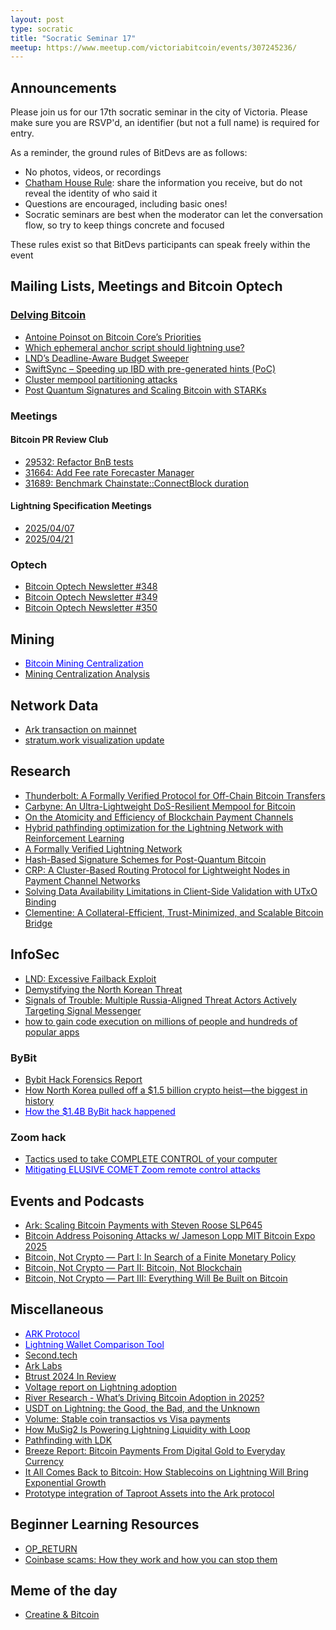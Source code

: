 ```yaml
---
layout: post
type: socratic
title: "Socratic Seminar 17"
meetup: https://www.meetup.com/victoriabitcoin/events/307245236/
---
```

## Announcements
Please join us for our 17th socratic seminar in the city of Victoria. Please make sure you are RSVP'd, an identifier (but not a full name) is required for entry.

As a reminder, the ground rules of BitDevs are as follows:
- No photos, videos, or recordings
- [Chatham House Rule](https://en.wikipedia.org/wiki/Chatham_House_Rule): share the information you receive, but do not reveal the identity of who said it
- Questions are encouraged, including basic ones!
- Socratic seminars are best when the moderator can let the conversation flow, so try to keep things concrete and focused

These rules exist so that BitDevs participants can speak freely within the event

## Mailing Lists, Meetings and Bitcoin Optech

### [Delving Bitcoin](https://delvingbitcoin.org/)
- [Antoine Poinsot on Bitcoin Core’s Priorities](https://delvingbitcoin.org/t/antoine-poinsot-on-bitcoin-cores-priorities/1470)
- [Which ephemeral anchor script should lightning use?](https://delvingbitcoin.org/t/which-ephemeral-anchor-script-should-lightning-use/1412)
- [LND’s Deadline-Aware Budget Sweeper](https://delvingbitcoin.org/t/lnds-deadline-aware-budget-sweeper/1512)
- [SwiftSync – Speeding up IBD with pre-generated hints (PoC)](https://delvingbitcoin.org/t/swiftsync-speeding-up-ibd-with-pre-generated-hints-poc/1562)
- [Cluster mempool partitioning attacks](https://delvingbitcoin.org/t/cluster-mempool-partitioning-attacks/1548)
- [Post Quantum Signatures and Scaling Bitcoin with STARKs](https://delvingbitcoin.org/t/post-quantum-signatures-and-scaling-bitcoin-with-starks/1584)

### Meetings

#### Bitcoin PR Review Club
- [29532: Refactor BnB tests](https://bitcoincore.reviews/29532)
- [31664: Add Fee rate Forecaster Manager](https://bitcoincore.reviews/31664)
- [31689: Benchmark Chainstate::ConnectBlock duration](https://bitcoincore.reviews/31689)

#### Lightning Specification Meetings
- [2025/04/07](https://github.com/lightning/bolts/issues/1244)
- [2025/04/21](https://github.com/lightning/bolts/issues/1251)

### Optech
- [Bitcoin Optech Newsletter #348](https://bitcoinops.org/en/newsletters/2025/04/04/)
- [Bitcoin Optech Newsletter #349](https://bitcoinops.org/en/newsletters/2025/04/11/)
- [Bitcoin Optech Newsletter #350](https://bitcoinops.org/en/newsletters/2025/04/18/)

## Mining
- <a href="https://b10c.me/blog/015-bitcoin-mining-centralization/" style="color: blue;">Bitcoin Mining Centralization</a>
- [Mining Centralization Analysis](https://x.com/BikesandBitcoin/status/1904262616496935388)

## Network Data
- [Ark transaction on mainnet](https://x.com/softsimon_/status/1910955700441981231)
- [stratum.work visualization update](https://x.com/boerst/status/1906320686886400159)

## Research
- [Thunderbolt: A Formally Verified Protocol for Off-Chain Bitcoin Transfers](https://eprint.iacr.org/2025/709)
- [Carbyne: An Ultra-Lightweight DoS-Resilient Mempool for Bitcoin](https://eprints.whiterose.ac.uk/id/eprint/225617/)
- [On the Atomicity and Efficiency of Blockchain Payment Channels](https://eprint.iacr.org/2025/180.pdf)
- [Hybrid pathfinding optimization for the Lightning Network with Reinforcement Learning](https://www.sciencedirect.com/science/article/abs/pii/S0952197625002258)
- [A Formally Verified Lightning Network](https://arxiv.org/abs/2503.07200)
- [Hash-Based Signature Schemes for Post-Quantum Bitcoin](https://conduition.io/cryptography/quantum-hbs/)
- [CRP: A Cluster-Based Routing Protocol for Lightweight Nodes in Payment Channel Networks](https://ieeexplore.ieee.org/abstract/document/10939002)
- [Solving Data Availability Limitations in Client-Side Validation with UTxO Binding](https://eprint.iacr.org/2025/569)
- [Clementine: A Collateral-Efficient, Trust-Minimized, and Scalable Bitcoin Bridge](https://citrea.xyz/clementine_whitepaper.pdf)

## InfoSec
- [LND: Excessive Failback Exploit](https://morehouse.github.io/lightning/lnd-excessive-failback-exploit/)
- [Demystifying the North Korean Threat](https://www.paradigm.xyz/2025/03/demystifying-the-north-korean-threat)
- [Signals of Trouble: Multiple Russia-Aligned Threat Actors Actively Targeting Signal Messenger](https://cloud.google.com/blog/topics/threat-intelligence/russia-targeting-signal-messenger)
- [how to gain code execution on millions of people and hundreds of popular apps](https://kibty.town/blog/todesktop/)
### ByBit
- [Bybit Hack Forensics Report](https://x.com/benbybit/status/1894768736084885929)
- [How North Korea pulled off a $1.5 billion crypto heist—the biggest in history](https://arstechnica.com/security/2025/02/how-north-korea-pulled-off-a-1-5-billion-crypto-heist-the-biggest-in-history/)
- <a href="https://x.com/Nneuman/status/1893057396638904561" style="color: blue;">How the $1.4B ByBit hack happened</a>
### Zoom hack
- [Tactics used to take COMPLETE CONTROL of your computer](https://x.com/jakegallen_/status/1910702560266318287)
- <a href="https://blog.trailofbits.com/2025/04/17/mitigating-elusive-comet-zoom-remote-control-attacks/" style="color: blue;">Mitigating ELUSIVE COMET Zoom remote control attacks</a>

## Events and Podcasts
- [Ark: Scaling Bitcoin Payments with Steven Roose SLP645](https://stephanlivera.com/episode/645/)
- [Bitcoin Address Poisoning Attacks w/ Jameson Lopp MIT Bitcoin Expo 2025](https://www.youtube.com/watch?v=e_yg6cLsQHE)
- [Bitcoin, Not Crypto — Part I: In Search of a Finite Monetary Policy](https://www.youtube.com/watch?v=19LA7ReARCQ)
- [Bitcoin, Not Crypto — Part II: Bitcoin, Not Blockchain](https://www.youtube.com/watch?v=YroOIC8eDrk)
- [Bitcoin, Not Crypto — Part III: Everything Will Be Built on Bitcoin](https://www.youtube.com/watch?v=ZsgZjAPjxDU)

## Miscellaneous
- <a href="https://ark-protocol.org/index.html" style="color: blue;">ARK Protocol</a>
- <a href="https://sovereigntools.com" style="color: blue;">Lightning Wallet Comparison Tool</a>
- [Second.tech](https://second.tech)
- [Ark Labs](https://arklabs.xyz)
- [Btrust 2024 In Review](https://blog.btrust.tech/btrust-2024-in-review/)
- [Voltage report on Lightning adoption](https://x.com/voltage_cloud/status/1892228262027219202)
- [River Research - What’s Driving Bitcoin Adoption in 2025?](https://blog.river.com/bitcoin-adoption-2025/)
- [USDT on Lightning: the Good, the Bad, and the Unknown](https://bitcoinmagazine.com/technical/usdt-on-lightning-the-good-the-bad-and-the-unknown)
- [Volume: Stable coin transactios vs Visa payments](https://x.com/BitwiseInvest/status/1912532208864092578)
- [How MuSig2 Is Powering Lightning Liquidity with Loop](https://lightning.engineering/posts/2025-02-13-loop-musig2/)
- [Pathfinding with LDK](https://lightningdevkit.org/blog/ldk-pathfinding/)
- [Breeze Report: Bitcoin Payments From Digital Gold to Everyday Currency](https://breez.technology/report/)
- [It All Comes Back to Bitcoin: How Stablecoins on Lightning Will Bring Exponential Growth](https://lightninglabs.substack.com/p/it-all-comes-back-to-bitcoin-how)
- [Prototype integration of Taproot Assets into the Ark protocol](https://x.com/ArkLabsHQ/status/1915435703204520276)

## Beginner Learning Resources
- [OP_RETURN](https://en.bitcoin.it/wiki/OP_RETURN)
- [Coinbase scams: How they work and how you can stop them](https://blog.casa.io/guide-to-avoiding-coinbase-scams/)

## Meme of the day
- [Creatine & Bitcoin](https://x.com/DzambhalaHODL/status/1913744690823991716)
